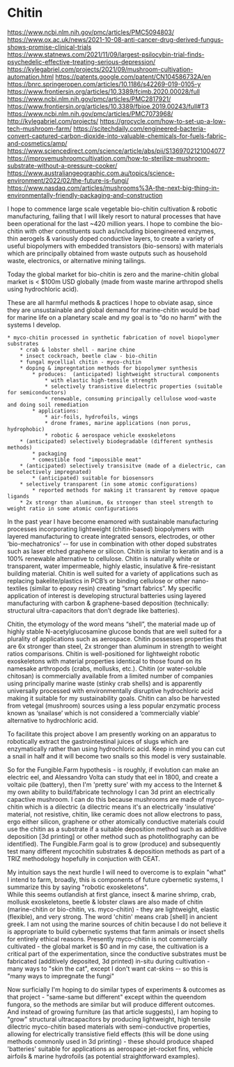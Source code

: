 # Chitin

https://www.ncbi.nlm.nih.gov/pmc/articles/PMC5094803/
https://www.ox.ac.uk/news/2021-10-08-anti-cancer-drug-derived-fungus-shows-promise-clinical-trials
https://www.statnews.com/2021/11/09/largest-psilocybin-trial-finds-psychedelic-effective-treating-serious-depression/
https://kylegabriel.com/projects/2021/09/mushroom-cultivation-automation.html
https://patents.google.com/patent/CN104586732A/en
https://bnrc.springeropen.com/articles/10.1186/s42269-019-0105-y
https://www.frontiersin.org/articles/10.3389/fcimb.2020.00028/full
https://www.ncbi.nlm.nih.gov/pmc/articles/PMC2817921/
https://www.frontiersin.org/articles/10.3389/fbioe.2019.00243/full#T3
https://www.ncbi.nlm.nih.gov/pmc/articles/PMC7073968/
http://kylegabriel.com/projects/
https://grocycle.com/how-to-set-up-a-low-tech-mushroom-farm/
https://scitechdaily.com/engineered-bacteria-convert-captured-carbon-dioxide-into-valuable-chemicals-for-fuels-fabric-and-cosmetics/amp/
https://www.sciencedirect.com/science/article/abs/pii/S1369702121004077
https://improvemushroomcultivation.com/how-to-sterilize-mushroom-substrate-without-a-pressure-cooker/
https://www.australiangeographic.com.au/topics/science-environment/2022/02/the-future-is-fungi/
https://www.nasdaq.com/articles/mushrooms%3A-the-next-big-thing-in-environmentally-friendly-packaging-and-construction


I hope to commence large scale vegetable bio-chitin cultivation & robotic manufacturing, failing that I will likely resort to natural processes that have been operational for the last ~420 million years. I hope to combine the bio-chitin with other constituents such as/including bioengineered enzymes, thin aerogels & variously doped conductive layers, to create a variety of useful biopolymers with embedded transistors (bio-sensors) with materials which are principally obtained from waste outputs such as household waste, electronics, or alternative mining tailings. 
 
Today the global market for bio-chitin is zero and the marine-chitin global market is < $100m USD globally (made from waste marine arthropod shells using hydrochloric acid).  

 These are all harmful methods & practices I hope to obviate asap, since they are unsustainable and global demand for marine-chitin would be bad for marine life on a planetary scale and my goal is to “do no harm” with the systems I develop. 


    * myco-chitin processed in synthetic fabrication of novel biopolymer substrates
        * crab & lobster shell - marine chine
        * insect cockroach, beetle claw - bio-chitin
        * fungal mycellial chitin - myco-chitin
        * doping & impregntation methods for biopolymer synthesis
            * produces:  (anticipated) lightweight structural components
                * with elastic high-tensile strength 
                * selectively transistive dielectric properties (suitable for semiconductors)
                * renewable, consuming principally cellulose wood-waste and doing soil remediation
            * applications: 
                * air-foils, hydrofoils, wings
                * drone frames, marine applications (non porus, hydrophobic)
                * robotic & aerospace vehicle exoskeletons
        * (anticipated) selectively biodegradable (different synthesis methods)
            * packaging
            * comestible food "impossible meat"
        * (anticipated) selectively transisitve (made of a dielectric, can be selectively impregnated)
            * (anticipated) suitable for biosensors
        * selectively transparent (in some atomic configurations)
            * reported methods for making it transarent by remove opaque ligands
        * 2x strongr than aluminum, 6x stronger than steel strength to weight ratio in some atomic configurations


In the past year I have become enamored with sustainable manufacturing processes incorporating lightweight (chitin-based) biopolymers with layered manufacturing to create integrated sensors, electrodes, or other ‘bio-mechatronics’ -- for use in combination with other doped substrates such as laser etched graphene or silicon.  Chitin is similar to keratin and is a 100% renewable alternative to cellulose. Chitin is naturally white or transparent, water impermeable, highly elastic, insulative & fire-resistant building material.  Chitin is well suited for a variety of applications such as replacing bakelite/plastics in PCB’s or binding cellulose or other nano-textiles (similar to epoxy resin) creating “smart fabrics”.  My specific application of interest is developing structural batteries using layered manufacturing with carbon & graphene-based deposition (technically: structural ultra-capacitors that don’t degrade like batteries).  

Chitin, the etymology of the word means “shell”, the material made up of highly stable N-acetylglucosamine glucose bonds that are well suited for a plurality of applications such as aerospace.  Chitin possesses properties that are 6x stronger than steel, 2x stronger than aluminum in strength to weight ratios comparisons.  Chitin is well-positioned for lightweight robotic exoskeletons with material properties identical to those found on its namesake arthropods (crabs, mollusks, etc.).   Chitin (or water-soluble chitosan) is commercially available from a limited number of companies using principally marine waste (stinky crab shells) and is apparently universally processed with environmentally disruptive hydrochloric acid making it suitable for my sustainability goals.  Chitin can also be harvested from vetegal (mushroom) sources using a less popular enzymatic process known as ‘snailase’ which is not considered a ‘commercially viable’ alternative to hydrochloric acid. 

To facilitate this project above I am presently working on an apparatus to robotically extract the gastrointestinal juices of slugs which are enzymatically rather than using hydrochloric acid.  Keep in mind you can cut a snail in half and it will become two snails so this model is very sustainable.



So for the Fungible.Farm hypothesis - is roughly, if evolution can make an electric eel, and Alessandro Volta can study that eel in 1800, and create a voltaic pile (battery), then I'm 'pretty sure' with my access to the Internet & my own ability to build/fabricate technology I can 3d print an electrically capactive mushroom.  I can do this because mushrooms are made of myco-chitin which is a  dilectric (a dilectric means it's an electrically 'insulative' material, not resistive, chitin, like ceramic does not allow electrons to pass, ergo either silicon, graphene or other atomically conductive materials could use the chitin as a substrate if a suitable deposition method such as additive deposition [3d printing] or other method such as photolithography can be identified).   The Fungible.Farm goal is to grow (produce) and subsequently test many different mycochitin substrates & deposition methods as part of a TRIZ methodology hopefully in conjuction with CEAT.



My intuition says the next hurdle I will need to overcome is to explain "what" I intend to farm, broadly, this is components of future cybernetic systems, I summarize this by saying "robotic exoskeletons".  
While this seems outlandish at first glance, insect & marine shrimp, crab, mollusk exoskeletons, beetle & lobster claws are also made of chitin (marine-chitin or bio-chitin, vs. myco-chitin) - they are lightweight, elastic (flexible), and very strong.  The word 'chitin' means crab [shell] in ancient greek.  I am not using the marine sources of chitin because I do not believe it is appropriate to build cybernetic systems that farm animals or insect shells for entirely ethical reasons.  Presently myco-chitin is not commercially cultivated - the global market is $0 and in my case, the cultivation is a critical part of the experimentation, since the conductive substrates must be fabricated (additively deposited, 3d printed) in-situ during cultivation - many ways to "skin the cat", except I don't want cat-skins -- so this is "many ways to impregnate the fungi" 


Now surficially I'm hoping to do similar types of experiments & outcomes as that project - "same-same but different" except within the queendom fungora, so the methods are similar but will produce different outcomes. 
And instead of growing furniture (as that article suggests), I am hoping to "grow" structural ultracapacitors by producing lightweight, high tensile dilectric myco-chitin based materials with semi-conductive properties, allowing for electrically transistive field effects (this will be done using methods commonly used in 3d printing) - these should produce shaped 'batteries' suitable for applications as aerospace jet-rocket fins, vehicle airfoils & marine hydrofoils (as potential straightforward examples). 

